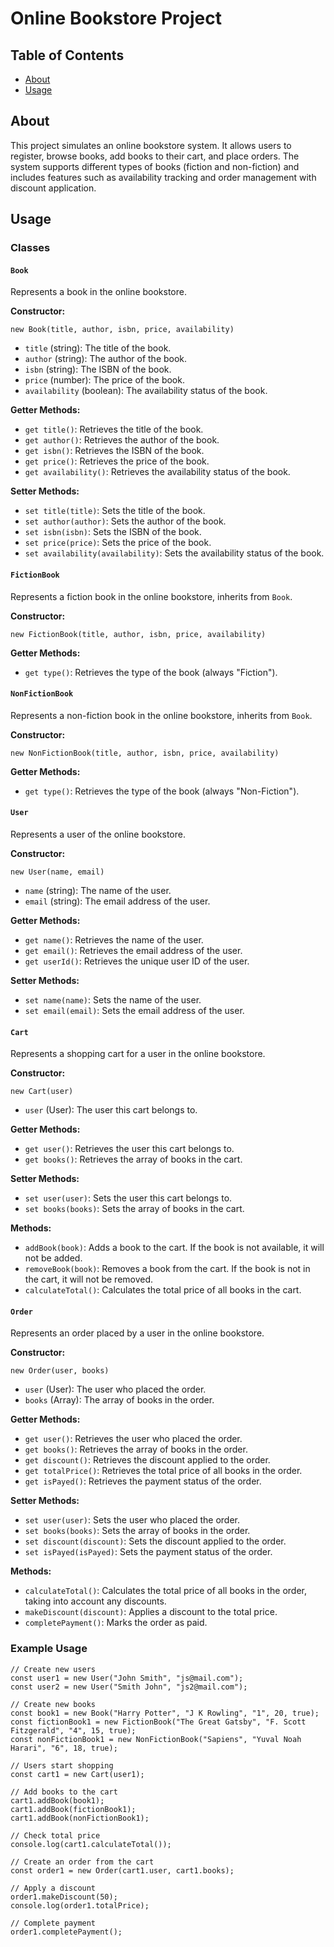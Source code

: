 # Online Bookstore Project

## Table of Contents

- [About](#about)
- [Usage](#usage)

## About <a name = "about"></a>

This project simulates an online bookstore system. It allows users to register, browse books, add books to their cart, and place orders. The system supports different types of books (fiction and non-fiction) and includes features such as availability tracking and order management with discount application.

## Usage <a name = "usage"></a>

### Classes

#### `Book`

Represents a book in the online bookstore.

**Constructor:**

```
new Book(title, author, isbn, price, availability)
```

- `title` (string): The title of the book.
- `author` (string): The author of the book.
- `isbn` (string): The ISBN of the book.
- `price` (number): The price of the book.
- `availability` (boolean): The availability status of the book.

**Getter Methods:**

- `get title()`: Retrieves the title of the book.
- `get author()`: Retrieves the author of the book.
- `get isbn()`: Retrieves the ISBN of the book.
- `get price()`: Retrieves the price of the book.
- `get availability()`: Retrieves the availability status of the book.

**Setter Methods:**

- `set title(title)`: Sets the title of the book.
- `set author(author)`: Sets the author of the book.
- `set isbn(isbn)`: Sets the ISBN of the book.
- `set price(price)`: Sets the price of the book.
- `set availability(availability)`: Sets the availability status of the book.

#### `FictionBook`

Represents a fiction book in the online bookstore, inherits from `Book`.

**Constructor:**

```
new FictionBook(title, author, isbn, price, availability)
```

**Getter Methods:**

- `get type()`: Retrieves the type of the book (always "Fiction").

#### `NonFictionBook`

Represents a non-fiction book in the online bookstore, inherits from `Book`.

**Constructor:**

```
new NonFictionBook(title, author, isbn, price, availability)
```

**Getter Methods:**

- `get type()`: Retrieves the type of the book (always "Non-Fiction").

#### `User`

Represents a user of the online bookstore.

**Constructor:**

```
new User(name, email)
```

- `name` (string): The name of the user.
- `email` (string): The email address of the user.

**Getter Methods:**

- `get name()`: Retrieves the name of the user.
- `get email()`: Retrieves the email address of the user.
- `get userId()`: Retrieves the unique user ID of the user.

**Setter Methods:**

- `set name(name)`: Sets the name of the user.
- `set email(email)`: Sets the email address of the user.

#### `Cart`

Represents a shopping cart for a user in the online bookstore.

**Constructor:**

```
new Cart(user)
```

- `user` (User): The user this cart belongs to.

**Getter Methods:**

- `get user()`: Retrieves the user this cart belongs to.
- `get books()`: Retrieves the array of books in the cart.

**Setter Methods:**

- `set user(user)`: Sets the user this cart belongs to.
- `set books(books)`: Sets the array of books in the cart.

**Methods:**

- `addBook(book)`: Adds a book to the cart. If the book is not available, it will not be added.
- `removeBook(book)`: Removes a book from the cart. If the book is not in the cart, it will not be removed.
- `calculateTotal()`: Calculates the total price of all books in the cart.

#### `Order`

Represents an order placed by a user in the online bookstore.

**Constructor:**

```
new Order(user, books)
```

- `user` (User): The user who placed the order.
- `books` (Array<Book>): The array of books in the order.

**Getter Methods:**

- `get user()`: Retrieves the user who placed the order.
- `get books()`: Retrieves the array of books in the order.
- `get discount()`: Retrieves the discount applied to the order.
- `get totalPrice()`: Retrieves the total price of all books in the order.
- `get isPayed()`: Retrieves the payment status of the order.

**Setter Methods:**

- `set user(user)`: Sets the user who placed the order.
- `set books(books)`: Sets the array of books in the order.
- `set discount(discount)`: Sets the discount applied to the order.
- `set isPayed(isPayed)`: Sets the payment status of the order.

**Methods:**

- `calculateTotal()`: Calculates the total price of all books in the order, taking into account any discounts.
- `makeDiscount(discount)`: Applies a discount to the total price.
- `completePayment()`: Marks the order as paid.

### Example Usage

```
// Create new users
const user1 = new User("John Smith", "js@mail.com");
const user2 = new User("Smith John", "js2@mail.com");

// Create new books
const book1 = new Book("Harry Potter", "J K Rowling", "1", 20, true);
const fictionBook1 = new FictionBook("The Great Gatsby", "F. Scott Fitzgerald", "4", 15, true);
const nonFictionBook1 = new NonFictionBook("Sapiens", "Yuval Noah Harari", "6", 18, true);

// Users start shopping
const cart1 = new Cart(user1);

// Add books to the cart
cart1.addBook(book1);
cart1.addBook(fictionBook1);
cart1.addBook(nonFictionBook1);

// Check total price
console.log(cart1.calculateTotal());

// Create an order from the cart
const order1 = new Order(cart1.user, cart1.books);

// Apply a discount
order1.makeDiscount(50);
console.log(order1.totalPrice);

// Complete payment
order1.completePayment();
```
